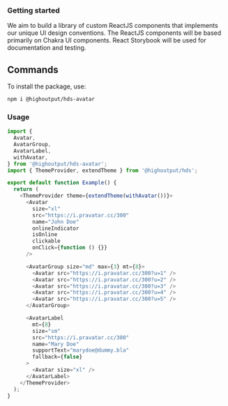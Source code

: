 ### Getting started

We aim to build a library of custom ReactJS components that implements our unique UI design conventions. The ReactJS components will be based primarily on Chakra UI components. React Storybook will be used for documentation and testing.

## Commands

To install the package, use:

```bash
npm i @highoutput/hds-avatar
```

### Usage

```typescript
import {
  Avatar,
  AvatarGroup,
  AvatarLabel,
  withAvatar,
} from '@highoutput/hds-avatar';
import { ThemeProvider, extendTheme } from '@highoutput/hds';

export default function Example() {
  return (
    <ThemeProvider theme={extendTheme(withAvatar())}>
      <Avatar
        size="xl"
        src="https://i.pravatar.cc/300"
        name="John Doe"
        onlineIndicator
        isOnline
        clickable
        onClick={function () {}}
      />

      <AvatarGroup size="md" max={3} mt={8}>
        <Avatar src="https://i.pravatar.cc/300?u=1" />
        <Avatar src="https://i.pravatar.cc/300?u=2" />
        <Avatar src="https://i.pravatar.cc/300?u=3" />
        <Avatar src="https://i.pravatar.cc/300?u=4" />
        <Avatar src="https://i.pravatar.cc/300?u=5" />
      </AvatarGroup>

      <AvatarLabel
        mt={8}
        size="sm"
        src="https://i.pravatar.cc/300"
        name="Mary Doe"
        supportText="marydoe@dummy.bla"
        fallback={false}
      >
        <Avatar size="xl" />
      </AvatarLabel>
    </ThemeProvider>
  );
}
```
